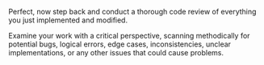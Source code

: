 Perfect, now step back and conduct a thorough code review of everything you just implemented and modified.

 Examine your work with a critical perspective, scanning methodically for potential bugs, logical errors, edge cases, inconsistencies, unclear implementations, or any other issues that could cause problems.